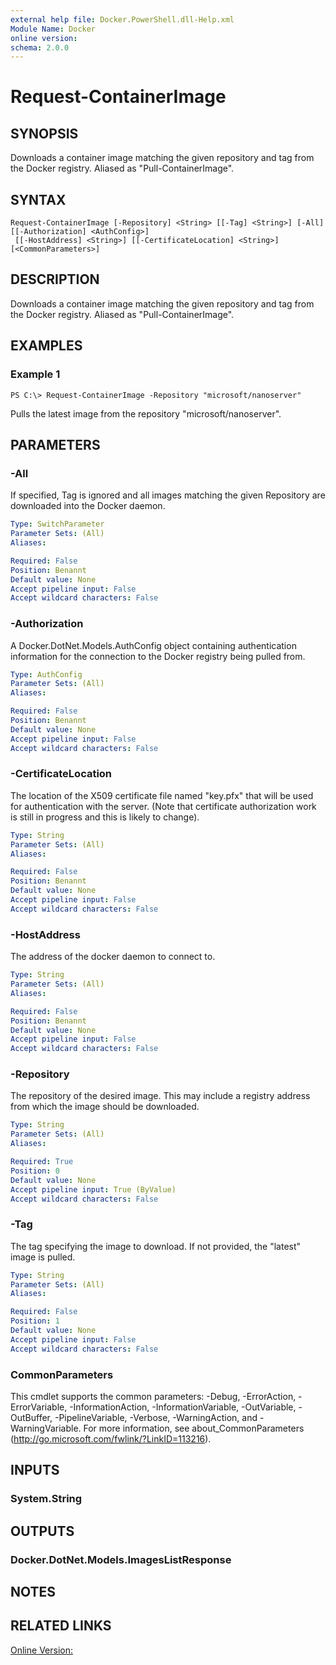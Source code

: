```yaml
---
external help file: Docker.PowerShell.dll-Help.xml
Module Name: Docker
online version:
schema: 2.0.0
---
```


# Request-ContainerImage

## SYNOPSIS
Downloads a container image matching the given repository and tag from the Docker registry.
Aliased as "Pull-ContainerImage".

## SYNTAX

```
Request-ContainerImage [-Repository] <String> [[-Tag] <String>] [-All] [[-Authorization] <AuthConfig>]
 [[-HostAddress] <String>] [[-CertificateLocation] <String>] [<CommonParameters>]
```

## DESCRIPTION
Downloads a container image matching the given repository and tag from the Docker registry.
Aliased as "Pull-ContainerImage".

## EXAMPLES

### Example 1
```
PS C:\> Request-ContainerImage -Repository "microsoft/nanoserver"
```

Pulls the latest image from the repository "microsoft/nanoserver".

## PARAMETERS

### -All
If specified, Tag is ignored and all images matching the given Repository are downloaded into the Docker daemon.

```yaml
Type: SwitchParameter
Parameter Sets: (All)
Aliases:

Required: False
Position: Benannt
Default value: None
Accept pipeline input: False
Accept wildcard characters: False
```

### -Authorization
A Docker.DotNet.Models.AuthConfig object containing authentication information for the connection to the Docker registry being pulled from.

```yaml
Type: AuthConfig
Parameter Sets: (All)
Aliases:

Required: False
Position: Benannt
Default value: None
Accept pipeline input: False
Accept wildcard characters: False
```

### -CertificateLocation
The location of the X509 certificate file named "key.pfx" that will be used for authentication with the server.  (Note that certificate authorization work is still in progress and this is likely to change).

```yaml
Type: String
Parameter Sets: (All)
Aliases:

Required: False
Position: Benannt
Default value: None
Accept pipeline input: False
Accept wildcard characters: False
```

### -HostAddress
The address of the docker daemon to connect to.

```yaml
Type: String
Parameter Sets: (All)
Aliases:

Required: False
Position: Benannt
Default value: None
Accept pipeline input: False
Accept wildcard characters: False
```

### -Repository
The repository of the desired image.  This may include a registry address from which the image should be downloaded. 

```yaml
Type: String
Parameter Sets: (All)
Aliases:

Required: True
Position: 0
Default value: None
Accept pipeline input: True (ByValue)
Accept wildcard characters: False
```

### -Tag
The tag specifying the image to download. If not provided, the "latest" image is pulled.

```yaml
Type: String
Parameter Sets: (All)
Aliases:

Required: False
Position: 1
Default value: None
Accept pipeline input: False
Accept wildcard characters: False
```

### CommonParameters
This cmdlet supports the common parameters: -Debug, -ErrorAction, -ErrorVariable, -InformationAction, -InformationVariable, -OutVariable, -OutBuffer, -PipelineVariable, -Verbose, -WarningAction, and -WarningVariable. For more information, see about_CommonParameters (http://go.microsoft.com/fwlink/?LinkID=113216).

## INPUTS

### System.String

## OUTPUTS

### Docker.DotNet.Models.ImagesListResponse

## NOTES

## RELATED LINKS

[Online Version:](https://github.com/Microsoft/Docker-PowerShell/blob/master/src/Docker.PowerShell/Help/Request-ContainerImage.md)
